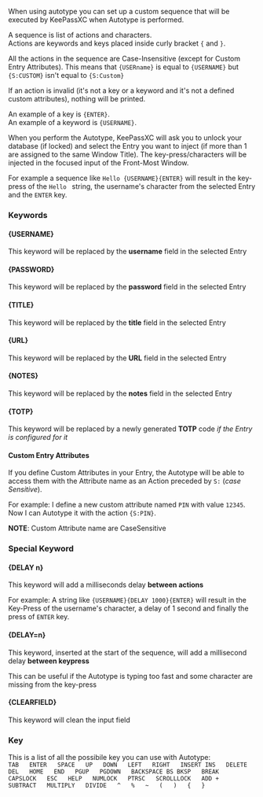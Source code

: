 When using autotype you can set up a custom sequence that will be executed by KeePassXC when Autotype is performed.

A sequence is list of actions and characters.<br/>
Actions are keywords and keys placed inside curly bracket `{` and `}`.<br/>

All the actions in the sequence are Case-Insensitive (except for Custom Entry Attributes). This means that `{USERname}` is equal to `{USERNAME}` but `{S:CUSTOM}` isn't equal to `{S:Custom}`<br/>

If an action is invalid (it's not a key or a keyword and it's not a defined custom attributes), nothing will be printed.

An example of a key is `{ENTER}`.<br/>
An example of a keyword is `{USERNAME}`.<br/>

When you perform the Autotype, KeePassXC will ask you to unlock your database (if locked) and select the Entry you want to inject (if more than 1 are assigned to the same Window Title).
The key-press/characters will be injected in the focused input of the Front-Most Window.
 
For example a sequence like `Hello {USERNAME}{ENTER}` will result in the key-press of the `Hello ` string, the username's character from the selected Entry and the `ENTER` key.

### Keywords
#### {USERNAME}
This keyword will be replaced by the **username** field in the selected Entry

#### {PASSWORD}
This keyword will be replaced by the **password** field in the selected Entry

#### {TITLE}
This keyword will be replaced by the **title** field in the selected Entry

#### {URL}
This keyword will be replaced by the **URL** field in the selected Entry

#### {NOTES}
This keyword will be replaced by the **notes** field in the selected Entry

#### {TOTP}
This keyword will be replaced by a newly generated **TOTP** code *if the Entry is configured for it*

#### Custom Entry Attributes
If you define Custom Attributes in your Entry, the Autotype will be able to access them with the Attribute name as an Action preceded by `S:` (*case Sensitive*).

For example: I define a new custom attribute named `PIN` with value `12345`. Now I can Autotype it with the action `{S:PIN}`.

**NOTE**: Custom Attribute name are CaseSensitive

### Special Keyword
#### {DELAY n}
This keyword will add a milliseconds delay **between actions**

For example: A string like `{USERNAME}{DELAY 1000}{ENTER}` will result in the Key-Press of the username's character, a delay of 1 second and finally the press of `ENTER` key.

#### {DELAY=n}
This keyword, inserted at the start of the sequence, will add a millisecond delay **between keypress**

This can be useful if the Autotype is typing too fast and some character are missing from the key-press

#### {CLEARFIELD}
This keyword will clean the input field

### Key

This is a list of all the possibile key you can use with Autotype:<br/>
`TAB  
ENTER  
SPACE  
UP  
DOWN  
LEFT  
RIGHT  
INSERT INS  
DELETE DEL  
HOME  
END  
PGUP  
PGDOWN  
BACKSPACE BS BKSP  
BREAK  
CAPSLOCK  
ESC  
HELP  
NUMLOCK  
PTRSC  
SCROLLLOCK  
ADD +  
SUBTRACT  
MULTIPLY  
DIVIDE  
^  
%  
~  
(  
)  
{  
}`

